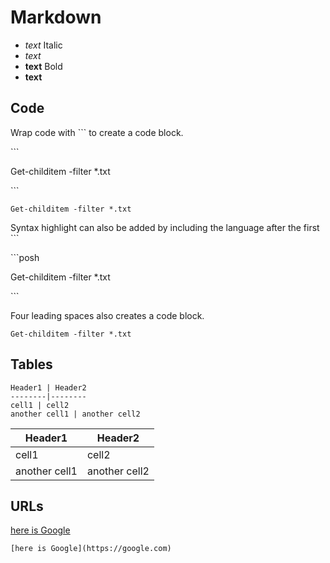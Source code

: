 # Markdown

* *text* Italic
* _text_
* **text** Bold
* __text__

## Code

Wrap code with ``` to create a code block.

\```

Get-childitem -filter *.txt

\```

```
Get-childitem -filter *.txt
```

Syntax highlight can also be added by including the language after the first ```

\```posh

Get-childitem -filter *.txt

\```

Four leading spaces also creates a code block.

    Get-childitem -filter *.txt

## Tables

```
Header1 | Header2
--------|--------
cell1 | cell2
another cell1 | another cell2
```

Header1 | Header2
--------|--------
cell1 | cell2
another cell1 | another cell2

## URLs

[here is Google](https://google.com)

```
[here is Google](https://google.com)
```